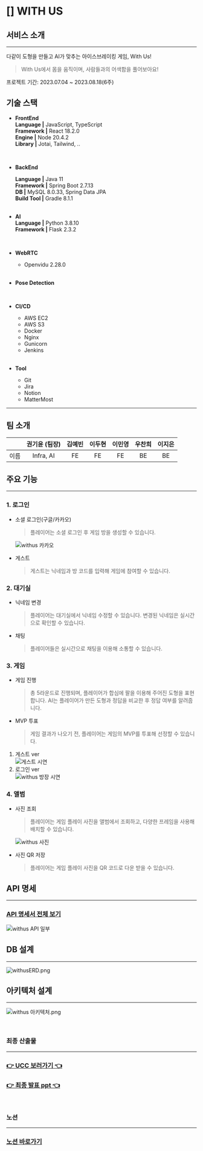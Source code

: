 # [] WITH US

## 서비스 소개

---
다같이 도형을 만들고 AI가 맞추는 아이스브레이킹 게임, With Us!  

> With Us에서 몸을 움직이며, 사람들과의 어색함을 풀어보아요!  

프로젝트 기간: 2023.07.04 ~ 2023.08.18(6주)  

## 기술 스택

- **FrontEnd**  
  **Language |** JavaScript, TypeScript  
  **Framework |** React 18.2.0  
  **Engine |** Node 20.4.2  
  **Library |** Jotai, Tailwind, ..

  <br/>
- **BackEnd**  

  **Language |** Java 11  
  **Framework |** Spring Boot 2.7.13  
  **DB |** MySQL 8.0.33, Spring Data JPA  
  **Build Tool |** Gradle 8.1.1  
  <br/>
- **AI**  
  **Language |** Python 3.8.10  
  **Framework |** Flask 2.3.2  

  <br/>

- **WebRTC**  
  - Openvidu 2.28.0  
  <br/>
  
- **Pose Detection**  

  <br/>
  
- **CI/CD**  
  - AWS EC2
  - AWS S3
  - Docker
  - Nginx  
  - Gunicorn  
  - Jenkins  
    <br/>  

- **Tool**
  - Git
  - Jira
  - Notion
  - MatterMost

---


## 팀 소개

|      | 권기윤 (팀장)  | 김예빈  | 이두현  | 이민영  | 우찬희 | 이지은  |  
|:----:|:---------:|:----:|:----:|:----:|:----:|:----:|
|  이름  | Infra, AI |  FE  |  FE  |  FE  | BE |  BE  |

## 주요 기능

---
### 1. 로그인
  - 소셜 로그인(구글/카카오)  
    > 플레이어는 소셜 로그인 후 게임 방을 생성할 수 있습니다.

    ![withus 카카오](docs/카카오_로그인.GIF)
  - 게스트  
    > 게스트는 닉네임과 방 코드를 입력해 게임에 참여할 수 있습니다.  

### 2. 대기실
  - 닉네임 변경  
    > 플레이어는 대기실에서 닉네임 수정할 수 있습니다. 변경된 닉네임은 실시간으로 확인할 수 있습니다.  
  - 채팅  
    > 플레이어들은 실시간으로 채팅을 이용해 소통할 수 있습니다. 

### 3. 게임   
  - 게임 진행  
    > 총 5라운드로 진행되며, 플레이어가 합심에 팔을 이용해 주어진 도형을 표현합니다. AI는 플레이어가 만든 도형과 정답을 비교한 후 정답 여부를 알려줍니다.
  - MVP 투표  
    > 게임 결과가 나오기 전, 플레이어는 게임의 MVP를 투표해 선정할 수 있습니다.  

  1. 게스트 ver  
     ![게스트 시연](docs/게스트_시연.GIF)
  2. 로그인 ver  
     ![withus 방장 시연](docs/방장_시연.GIF)

### 4. 앨범
  - 사진 조회  
    > 플레이어는 게임 플레이 사진을 앨범에서 조회하고, 다양한 프레임을 사용해 배치할 수 있습니다.    
    
    ![withus 사진](docs/앨범.GIF)
  - 사진 QR 저장  
    > 플레이어는 게임 플레이 사진을 QR 코드로 다운 받을 수 있습니다.
    


## API 명세

---
### [API 명세서 전체 보기](https://docs.google.com/spreadsheets/d/1_ibyCUzroQdF4HLyg2jRdpOz7aF99Q1AtgkwqjBDmMU/edit?usp=sharing)

![withus API 일부](docs/API_명세_일부.PNG)

## DB 설계

---

![withusERD.png](docs/withusERD.png)

## 아키텍처 설계

---

![withus 아키텍처.png](docs/withus_아키텍처.png)

<br/> 

### 최종 산출물

---
### [👉 UCC 보러가기 👈](https://www.youtube.com/watch?v=fLDroW6CujI)  

### [👉 최종 발표 ppt 👈](docs/공통프로젝트_최종발표.pdf)

<br/> 

### 노션

---
### [노션 바로가기](https://butter-clematis-bc0.notion.site/A704-ceed8f9d6d2a4c0594aef6fdb6658592?pvs=4)
<br/> 

